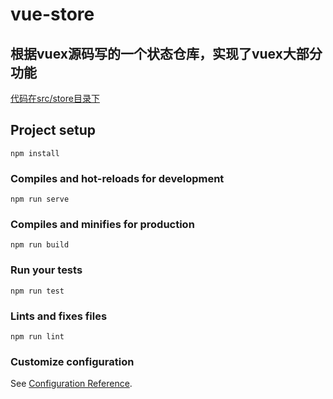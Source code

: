 # vue-store

## 根据vuex源码写的一个状态仓库，实现了vuex大部分功能

[代码在src/store目录下](代码在src/store目录下)

## Project setup
```
npm install
```

### Compiles and hot-reloads for development
```
npm run serve
```

### Compiles and minifies for production
```
npm run build
```

### Run your tests
```
npm run test
```

### Lints and fixes files
```
npm run lint
```

### Customize configuration
See [Configuration Reference](https://cli.vuejs.org/config/).
